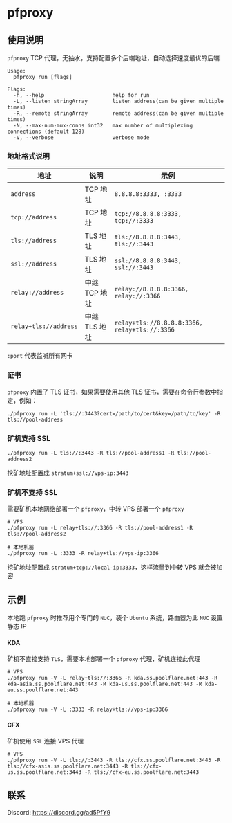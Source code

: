 pfproxy
====

## 使用说明

`pfproxy` TCP 代理，无抽水，支持配置多个后端地址，自动选择速度最优的后端

```
Usage:
  pfproxy run [flags]

Flags:
  -h, --help                      help for run
  -L, --listen stringArray        listen address(can be given multiple times)
  -R, --remote stringArray        remote address(can be given multiple times)
  -N, --max-num-mux-conns int32   max number of multiplexing connections (default 128)
  -V, --verbose                   verbose mode
```


### 地址格式说明

| 地址                  | 说明          | 示例                                          |
| ----                  | ----          | ----                                          |
| `address`             | TCP 地址      | `8.8.8.8:3333, :3333`                         |
| `tcp://address`       | TCP 地址      | `tcp://8.8.8.8:3333, tcp://:3333`             |
| `tls://address`       | TLS 地址      | `tls://8.8.8.8:3443, tls://:3443`             |
| `ssl://address`       | TLS 地址      | `ssl://8.8.8.8:3443, ssl://:3443`             |
| `relay://address`     | 中继 TCP 地址 | `relay://8.8.8.8:3366, relay://:3366`         |
| `relay+tls://address` | 中继 TLS 地址 | `relay+tls://8.8.8.8:3366, relay+tls://:3366` |

`:port` 代表监听所有网卡


### 证书

`pfproxy` 内置了 TLS 证书，如果需要使用其他 TLS 证书，需要在命令行参数中指定，例如：

```
./pfproxy run -L 'tls://:3443?cert=/path/to/cert&key=/path/to/key' -R tls://pool-address
```


### 矿机支持 SSL

```
./pfproxy run -L tls://:3443 -R tls://pool-address1 -R tls://pool-address2
```

挖矿地址配置成 `stratum+ssl://vps-ip:3443`


### 矿机不支持 SSL

需要矿机本地网络部署一个 `pfproxy`，中转 VPS 部署一个 `pfproxy`

```
# VPS
./pfproxy run -L relay+tls://:3366 -R tls://pool-address1 -R tls://pool-address2

# 本地机器
./pfproxy run -L :3333 -R relay+tls://vps-ip:3366
```

挖矿地址配置成 `stratum+tcp://local-ip:3333`，这样流量到中转 VPS 就会被加密


## 示例

本地跑 `pfproxy` 时推荐用个专门的 `NUC`，装个 `Ubuntu` 系统，路由器为此 `NUC` 设置静态 IP


#### KDA

矿机不直接支持 `TLS`，需要本地部署一个 `pfproxy` 代理，矿机连接此代理

```
# VPS
./pfproxy run -V -L relay+tls://:3366 -R kda.ss.poolflare.net:443 -R kda-asia.ss.poolflare.net:443 -R kda-us.ss.poolflare.net:443 -R kda-eu.ss.poolflare.net:443

# 本地机器
./pfproxy run -V -L :3333 -R relay+tls://vps-ip:3366
```


#### CFX

矿机使用 `SSL` 连接 VPS 代理

```
# VPS
./pfproxy run -V -L tls://:3443 -R tls://cfx.ss.poolflare.net:3443 -R tls://cfx-asia.ss.poolflare.net:3443 -R tls://cfx-us.ss.poolflare.net:3443 -R tls://cfx-eu.ss.poolflare.net:3443
```


## 联系

Discord:
https://discord.gg/ad5PfY9
